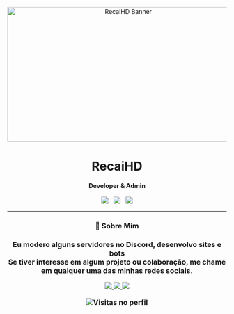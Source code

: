 <!-- README.md estilizado -->
<p align="center">
  <img src="https://i.postimg.cc/13PwTKjJ/did-a-frieren-screenshot-redraw-v0-9dgb7aehdjnc1.webp" width="540" height="310" alt="RecaiHD Banner"/>
</p>

<h1 align="center">RecaiHD</h1>

<p align="center">
  <strong>Developer & Admin</strong> <br><br>

  <img src="https://img.shields.io/badge/JavaScript-F7DF1E?style=for-the-badge&logo=javascript&logoColor=black" />
  &nbsp;
  <img src="https://img.shields.io/badge/HTML-E34F26?style=for-the-badge&logo=html5&logoColor=white" />
  &nbsp;
  <img src="https://img.shields.io/badge/CSS-1572B6?style=for-the-badge&logo=css3&logoColor=white" />
</p>

---
<h3 align="center">
🧠 Sobre Mim
</p>

<h3 align="center">

  Eu modero alguns servidores no Discord, desenvolvo sites e bots<br>
  Se tiver interesse em algum projeto ou colaboração, me chame em qualquer uma das minhas redes sociais.
</p>

<p align="center">
  <a href="https://twitch.tv/dornellestv" target="_blank">
    <img src="https://img.shields.io/badge/Twitch-DORNELLESTV-18181B?style=flat&logo=twitch&logoColor=white&labelColor=9146FF" />
  </a>
  <a href="https://tiktok.com/@dornellestv" target="_blank">
    <img src="https://img.shields.io/badge/TikTok-DORNELLESTV-18181B?style=flat&logo=tiktok&logoColor=white&labelColor=000000" />
  </a>
  <a href="https://linkedin.com/in/rodrigo-poa" target="_blank">
    <img src="https://img.shields.io/badge/LinkedIn-IN%2FRODRIGO--POA-18181B?style=flat&logo=linkedin&logoColor=white&labelColor=0A66C2" />
  </a>
  
</p>



<p align="center">
  <img src="https://komarev.com/ghpvc/?username=RecaiHD&style=flat-square&color=blue" alt="Visitas no perfil"/>
</p>

